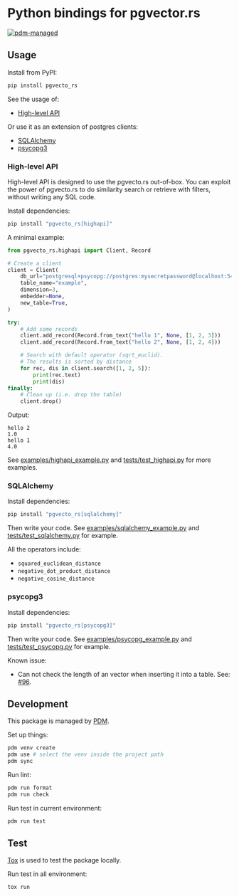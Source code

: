 # Python bindings for pgvector.rs

[![pdm-managed](https://img.shields.io/badge/pdm-managed-blueviolet)](https://pdm.fming.dev)

## Usage

Install from PyPI:
```bash
pip install pgvecto_rs
```

See the usage of:
- [High-level API](#high-level-api)

Or use it as an extension of postgres clients:
- [SQLAlchemy](#sqlalchemy)
- [psycopg3](#psycopg3)

### High-level API

High-level API is designed to use the pgvecto.rs out-of-box. You can exploit the power of pgvecto.rs to do similarity search or retrieve with filters, without writing any SQL code.

Install dependencies:
```bash
pip install "pgvecto_rs[highapi]"
```

A minimal example:

```Python
from pgvecto_rs.highapi import Client, Record

# Create a client
client = Client(
    db_url="postgresql+psycopg://postgres:mysecretpassword@localhost:5432/postgres",
    table_name="example",
    dimension=3,
    embedder=None,
    new_table=True,
)

try:
    # Add some records
    client.add_record(Record.from_text("hello 1", None, [1, 2, 3]))
    client.add_record(Record.from_text("hello 2", None, [1, 2, 4]))

    # Search with default operator (sqrt_euclid).
    # The results is sorted by distance
    for rec, dis in client.search([1, 2, 5]):
        print(rec.text)
        print(dis)
finally:
    # Clean up (i.e. drop the table)
    client.drop()
```

Output:
```
hello 2
1.0
hello 1
4.0
```

See [examples/highapi_example.py](examples/highapi_example.py) and [tests/test_highapi.py](tests/test_highapi.py) for more examples.


### SQLAlchemy

Install dependencies:
```bash
pip install "pgvecto_rs[sqlalchemy]"
```

Then write your code. See [examples/sqlalchemy_example.py](examples/sqlalchemy_example.py) and [tests/test_sqlalchemy.py](tests/test_sqlalchemy.py) for example.

All the operators include:
- `squared_euclidean_distance`
- `negative_dot_product_distance`
- `negative_cosine_distance`

### psycopg3

Install dependencies:
```bash
pip install "pgvecto_rs[psycopg3]"
```

Then write your code. See [examples/psycopg_example.py](examples/psycopg_example.py) and [tests/test_psycopg.py](tests/test_psycopg.py) for example.

Known issue: 
- Can not check the length of an vector when inserting it into a table. See: [#96](https://github.com/tensorchord/pgvecto.rs/issues/96).

## Development

This package is managed by [PDM](https://pdm.fming.dev).

Set up things:
```bash
pdm venv create
pdm use # select the venv inside the project path
pdm sync
```

Run lint:
```bash
pdm run format
pdm run check
```

Run test in current environment:
```bash
pdm run test
```


## Test

[Tox](https://tox.wiki) is used to test the package locally.

Run test in all environment:
```bash
tox run
```